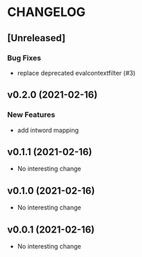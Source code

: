 # CHANGELOG

## [Unreleased]

### Bug Fixes

- replace deprecated evalcontextfilter (#3)

## v0.2.0 (2021-02-16)

### New Features

- add intword mapping

## v0.1.1 (2021-02-16)

- No interesting change

## v0.1.0 (2021-02-16)

- No interesting change

## v0.0.1 (2021-02-16)

- No interesting change


